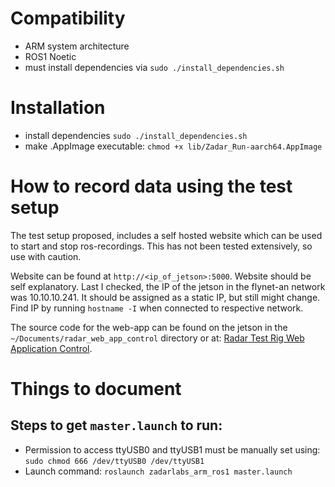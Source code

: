 # Compatibility
- ARM system architecture
- ROS1 Noetic
- must install dependencies via `sudo ./install_dependencies.sh`

# Installation
- install dependencies `sudo ./install_dependencies.sh`
- make .AppImage executable: `chmod +x lib/Zadar_Run-aarch64.AppImage`

# How to record data using the test setup
The test setup proposed, includes a self hosted website
which can be used to start and stop ros-recordings.
This has not been tested extensively, so use with caution.

Website can be found at `http://<ip_of_jetson>:5000`.
Website should be self explanatory.
Last I checked, the IP of the jetson in the flynet-an network was 10.10.10.241. It should be assigned as a static IP, but still might change.
Find IP by running `hostname -I` when connected to respective network.

The source code for the web-app can be found on the jetson in 
the `~/Documents/radar_web_app_control` directory or at: 
[Radar Test Rig Web Application Control](https://github.com/Maexerich/radar_web_app_control).


# Things to document
## Steps to get `master.launch` to run:
- Permission to access ttyUSB0 and ttyUSB1 must be manually set using: `sudo chmod 666 /dev/ttyUSB0 /dev/ttyUSB1`
- Launch command: `roslaunch zadarlabs_arm_ros1 master.launch`
